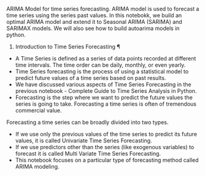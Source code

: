 ARIMA Model for time series forecasting. ARIMA model is used to forecast a time series using the series past values. In this notebokk, we build an optimal ARIMA model and extend it to Seasonal ARIMA (SARIMA) and SARIMAX models. We will also see how to build autoarima models in python.

1. Introduction to Time Series Forecasting ¶

- A Time Series is defined as a series of data points recorded at different time intervals. The time order can be daily, monthly, or even yearly.
- Time Series forecasting is the process of using a statistical model to predict future values of a time series based on past results.
- We have discussed various aspects of Time Series Forecasting in the previous notebook - Complete Guide to Time Series Analysis in Python.
- Forecasting is the step where we want to predict the future values the series is going to take. Forecasting a time series is often of tremendous commercial value.
  
Forecasting a time series can be broadly divided into two types.
- If we use only the previous values of the time series to predict its future values, it is called Univariate Time Series Forecasting.
- If we use predictors other than the series (like exogenous variables) to forecast it is called Multi Variate Time Series Forecasting.
- This notebook focuses on a particular type of forecasting method called ARIMA modeling.
